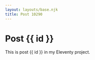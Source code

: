 ```yaml
---
layout: layouts/base.njk
title: Post 10290
---
```


# Post {{ id }}

This is post {{ id }} in my Eleventy project.
